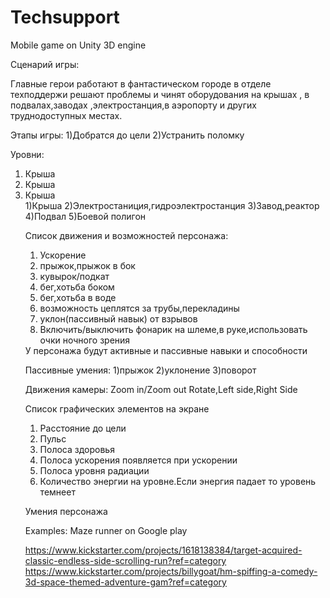 Techsupport
===========


Mobile game on Unity 3D engine 

Сценарий игры:

Главные герои работают в фантастическом городе в отделе техподдержи решают проблемы и  чинят оборудования на крышах , в подвалах,заводах ,электростанция,в аэропорту и других труднодоступных местах.

Этапы игры:
1)Добратся до цели
2)Устранить поломку

Уровни:
<ol>
<li>Крыша</li>
<li>Крыша</li>
<li>Крыша</li>
1)Крыша
2)Электростаниция,гидроэлектростанция
3)Завод,реактор
4)Подвал
5)Боевой полигон



Список движения и возможностей персонажа:
<ol>
<li>Ускорение</li>
<li>прыжок,прыжок в бок</li>
<li>кувырок/подкат</li>
<li>бег,хотьба боком</li>
<li>бег,хотьба в воде</li>
<li>возможность цеплятся за трубы,перекладины</li>
<li>уклон(пассивный навык) от взрывов</li>
<li>Включить/выключить фонарик на шлеме,в руке,использовать очки ночного зрения</li>
</ol>
У персонажа будут активные и пассивные навыки и способности

Пассивные умения:
1)прыжок
2)уклонение
3)поворот

Движения камеры:
Zoom in/Zoom out
Rotate,Left side,Right Side


Список графических элементов на экране
<ol>
<li>Расстояние до цели</li>
<li>Пульс</li>
<li>Полоса здоровья</li>
<li>Полоса ускорения появляется при ускорении </li>
<li>Полоса уровня радиации</li>
<li>Количество энергии на уровне.Если энергия падает то уровень темнеет</li>
</ol>


Умения персонажа


Examples:
Maze runner on Google play

https://www.kickstarter.com/projects/1618138384/target-acquired-classic-endless-side-scrolling-run?ref=category
https://www.kickstarter.com/projects/billygoat/hm-spiffing-a-comedy-3d-space-themed-adventure-gam?ref=category
